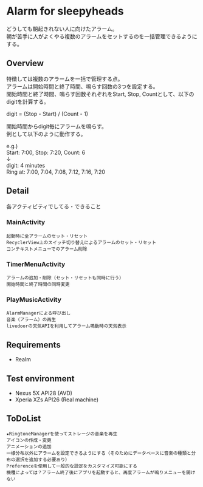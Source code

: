 # Alarm for sleepyheads

どうしても朝起きれない人に向けたアラーム。  
朝が苦手に人がよくやる複数のアラームをセットするのを一括管理できるようにする。  

## Overview

特徴しては複数のアラームを一括で管理する点。  
アラームは開始時間と終了時間、鳴らす回数の3つを設定する。  
開始時間と終了時間、鳴らす回数それぞれをStart, Stop, Countとして、以下のdigitを計算する。 
 
digit = (Stop - Start) / (Count - 1) 
 
開始時間からdigit毎にアラームを鳴らす。  
例として以下のように動作する。 

e.g.)  
Start: 7:00, Stop: 7:20, Count: 6  
↓  
digit: 4 minutes  
Ring at: 7:00, 7:04, 7:08, 7:12, 7:16, 7:20  

## Detail

各アクティビティでしてる・できること

### MainActivity
```
起動時に全アラームのセット・リセット
RecyclerView上のスイッチ切り替えによるアラームのセット・リセット
コンテキストメニューでのアラーム削除
```

### TimerMenuActivity
```
アラームの追加・削除（セット・リセットも同時に行う）
開始時間と終了時間の同時変更
```

### PlayMusicActivity
```
AlarmManagerによる呼び出し  
音楽（アラーム）の再生  
livedoorの天気APIを利用してアラーム鳴動時の天気表示  
```

## Requirements
- Realm

## Test environment
- Nexus 5X API28 (AVD)
- Xperia XZs API26 (Real machine)

## ToDoList
```
★RingtoneManagerを使ってストレージの音楽を再生  
アイコンの作成・変更  
アニメーションの追加  
一様分布以外にアラームを設定できるようにする（そのためにデータベースに音楽の種類と分布の選択を追加する必要あり）  
Preferenceを使用して一般的な設定をカスタマイズ可能にする  
機種によっては？アラーム終了後にアプリを起動すると、再度アラームが鳴りメニューを開けない  
```
